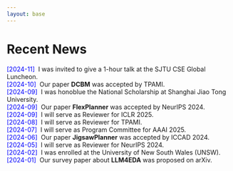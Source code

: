 ```yaml
---
layout: base 
---
```


# Recent News

<span style="color: blue;">[2024-11]</span>&nbsp;&nbsp;I was invited to give a 1-hour talk at the SJTU CSE Global Luncheon.  
<span style="color: blue;">[2024-10]</span>&nbsp;&nbsp;Our paper **DCBM** was accepted by TPAMI.  
<span style="color: blue;">[2024-09]</span>&nbsp;&nbsp;I was honoblue the National Scholarship at Shanghai Jiao Tong University.  
<span style="color: blue;">[2024-09]</span>&nbsp;&nbsp;Our paper **FlexPlanner** was accepted by NeurIPS 2024.  
<span style="color: blue;">[2024-09]</span>&nbsp;&nbsp;I will serve as Reviewer for ICLR 2025.  
<span style="color: blue;">[2024-08]</span>&nbsp;&nbsp;I will serve as Reviewer for TPAMI.  
<span style="color: blue;">[2024-07]</span>&nbsp;&nbsp;I will serve as Program Committee for AAAI 2025.  
<span style="color: blue;">[2024-06]</span>&nbsp;&nbsp;Our paper **JigsawPlanner** was accepted by ICCAD 2024.  
<span style="color: blue;">[2024-05]</span>&nbsp;&nbsp;I will serve as Reviewer for NeurIPS 2024.  
<span style="color: blue;">[2024-02]</span>&nbsp;&nbsp;I was enrolled at the University of New South Wales (UNSW).  
<span style="color: blue;">[2024-01]</span>&nbsp;&nbsp;Our survey paper about **LLM4EDA** was proposed on arXiv.  